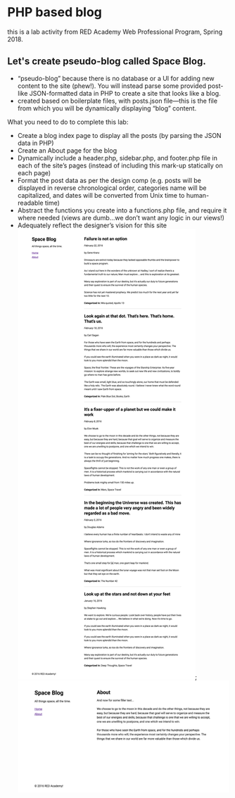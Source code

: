 # PHP based blog
this is a lab activity from RED Academy Web Professional Program, Spring 2018.
## Let's create pseudo-blog called Space Blog.

+  “pseudo-blog” because there is no database or a UI for adding new content to the site (phew!). You will instead parse some provided post-like JSON-formatted data in PHP to create a site that looks like a blog.
+ created based on boilerplate files, with posts.json file—this is the file from which you will be dynamically displaying “blog” content.

What you need to do to complete this lab:
* Create a blog index page to display all the posts (by parsing the JSON data in PHP)
* Create an About page for the blog
* Dynamically include a header.php, sidebar.php, and footer.php file in each of the site’s pages (instead of including this mark-up statically on each page)
* Format the post data as per the design comp (e.g. posts will be displayed in reverse chronological order, categories name will be capitalized, and dates will be converted from Unix time to human-readable time)
* Abstract the functions you create into a functions.php file, and require it where needed (views are dumb…we don’t want any logic in our views!)
* Adequately reflect the designer’s vision for this site
![blog-home-page-two-columns-layout](home.png);
![blog-about-page-two-column-layout](about.png)
